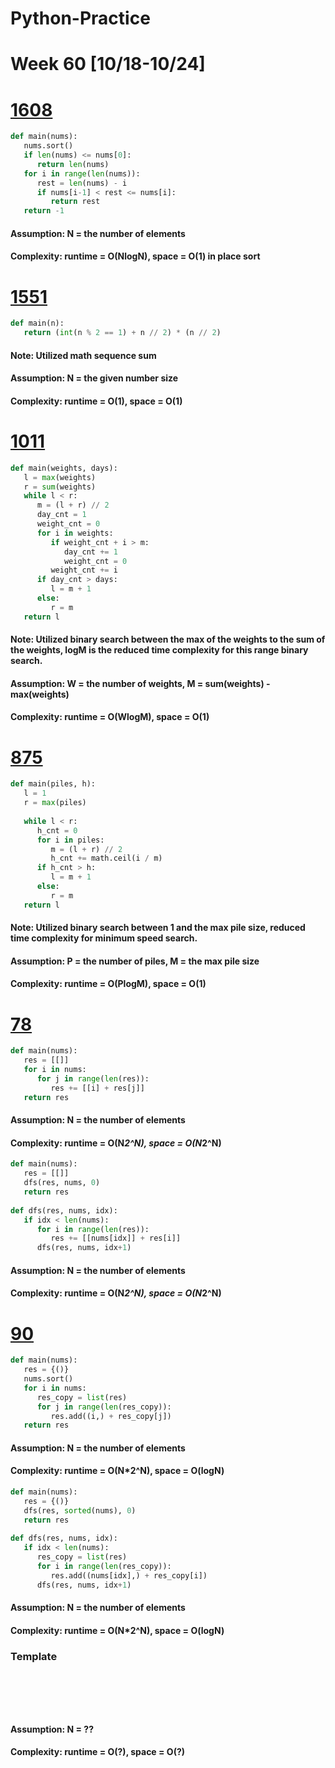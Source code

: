 # Python-Practice

# Week 60 [10/18-10/24]

# [1608](https://leetcode.com/problems/special-array-with-x-elements-greater-than-or-equal-x/)
```python
def main(nums):
   nums.sort()
   if len(nums) <= nums[0]:
      return len(nums)
   for i in range(len(nums)):
      rest = len(nums) - i
      if nums[i-1] < rest <= nums[i]:
         return rest
   return -1
```
#### Assumption: N = the number of elements
#### Complexity: runtime = O(NlogN), space = O(1) in place sort

# [1551](https://leetcode.com/problems/minimum-operations-to-make-array-equal/)
```python
def main(n):
   return (int(n % 2 == 1) + n // 2) * (n // 2)
```
#### Note: Utilized math sequence sum
#### Assumption: N = the given number size
#### Complexity: runtime = O(1), space = O(1)

# [1011](https://leetcode.com/problems/capacity-to-ship-packages-within-d-days/)
```python
def main(weights, days):
   l = max(weights)
   r = sum(weights)
   while l < r:
      m = (l + r) // 2
      day_cnt = 1
      weight_cnt = 0
      for i in weights:
         if weight_cnt + i > m:
            day_cnt += 1
            weight_cnt = 0
         weight_cnt += i
      if day_cnt > days:
         l = m + 1
      else:
         r = m
   return l
```
#### Note: Utilized binary search between the max of the weights to the sum of the weights, logM is the reduced time complexity for this range binary search.
#### Assumption: W = the number of weights, M = sum(weights) - max(weights)
#### Complexity: runtime = O(WlogM), space = O(1)

# [875](https://leetcode.com/problems/koko-eating-bananas/)
```python
def main(piles, h):
   l = 1
   r = max(piles)
   
   while l < r:
      h_cnt = 0
      for i in piles:
         m = (l + r) // 2
         h_cnt += math.ceil(i / m)
      if h_cnt > h:
         l = m + 1
      else:
         r = m
   return l
```
#### Note: Utilized binary search between 1 and the max pile size, reduced time complexity for minimum speed search.
#### Assumption: P = the number of piles, M = the max pile size
#### Complexity: runtime = O(PlogM), space = O(1)

# [78](https://leetcode.com/problems/subsets/)
```python
def main(nums):
   res = [[]]
   for i in nums:
      for j in range(len(res)):
         res += [[i] + res[j]]
   return res
```
#### Assumption: N = the number of elements
#### Complexity: runtime = O(N*2^N), space = O(N*2^N)
```python
def main(nums):
   res = [[]]
   dfs(res, nums, 0)
   return res
    
def dfs(res, nums, idx):
   if idx < len(nums):
      for i in range(len(res)):
         res += [[nums[idx]] + res[i]]
      dfs(res, nums, idx+1)
```
#### Assumption: N = the number of elements
#### Complexity: runtime = O(N*2^N), space = O(N*2^N)

# [90](https://leetcode.com/problems/subsets/)
```python
def main(nums):
   res = {()}
   nums.sort()
   for i in nums:
      res_copy = list(res)
      for j in range(len(res_copy)):
         res.add((i,) + res_copy[j])
   return res
```
#### Assumption: N = the number of elements
#### Complexity: runtime = O(N*2^N), space = O(logN)
```python
def main(nums):
   res = {()}
   dfs(res, sorted(nums), 0)
   return res
    
def dfs(res, nums, idx):
   if idx < len(nums):
      res_copy = list(res)
      for i in range(len(res_copy)):
         res.add((nums[idx],) + res_copy[i])
      dfs(res, nums, idx+1)
```
#### Assumption: N = the number of elements
#### Complexity: runtime = O(N*2^N), space = O(logN)

### Template
# []()
```sql
```

# []()
```python
```
#### Assumption: N = ??
#### Complexity: runtime = O(?), space = O(?)
